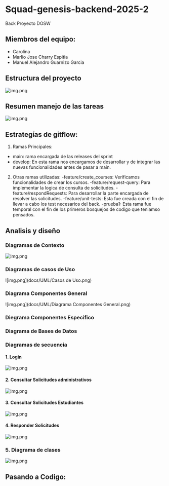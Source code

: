 # Squad-genesis-backend-2025-2
Back Proyecto DOSW

## Miembros del equipo:

- Carolina 
- Marlio Jose Charry Espitia
- Manuel Alejandro Guarnizo Garcia

## Estructura del proyecto
![img.png](docs/Img/Estructura.png)

## Resumen manejo de las tareas
![img.png](docs/Img/jira.png)
## Estrategías de gitflow:

1. Ramas Principales: 
- main: rama encargada de las releases del sprint
- develop: En esta rama nos encargamos de desarrollar y de integrar las nuevas funcionalidades antes de pasar a main.

2. Otras ramas utilizadas:
-feature/create_courses: Verificamos funcionalidades de crear los cursos.
-feature/request-query: Para implementar la logica de consulta de solicitudes.
-feature/respondRequests: Para desarrollar la parte encargada de resolver las solicitudes.
-feature/unit-tests: Esta fue creada con el fin de llevar a cabo los test necesarios del back.
-prueba1: Esta rama fue temporal con el fin de los primeros bosquejos de codigo que teniamso pensados.

## Analisis y diseño

### Diagramas de Contexto

![img.png](docs/UML/diagramasContexto.png)

### Diagramas de casos de Uso

![img.png](docs/UML/Casos de Uso.png)

### Diagrama Componentes General

![img.png](docs/UML/Diagrama Componentes General.png)

### Diegrama Componentes Especifico


### Diagrama de Bases de Datos


### Diagramas de secuencia

#### 1. Login
![img.png](docs/UML/diagramaLogin.png)

#### 2. Consultar Solicitudes administrativos
![img.png](docs/UML/diagramaConsultarSolicitudes.png)

#### 3. Consultar Solicitudes Estudiantes
![img.png](docs/UML/consultarSolcitudesEstudiantes.png)

#### 4. Responder Solicitudes 
![img.png](docs/UML/diagramaResponderSolicitudes.png)

### 5. Diagrama de clases 

![img.png](docs/UML/diagramaClases.png)
## Pasando a Codigo:






